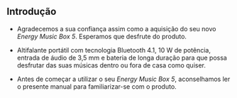 ## Introdução

*	Agradecemos a sua confiança assim como a aquisição do seu novo *Energy Music Box 5*. Esperamos que desfrute do produto.

*	Altifalante portátil com tecnologia Bluetooth 4.1, 10 W de potência, entrada de áudio de 3,5 mm e bateria de longa duração para que possa desfrutar das suas músicas dentro ou fora de casa como quiser.

*	Antes de começar a utilizar o seu *Energy Music Box 5*, aconselhamos ler o presente manual para familiarizar-se com o produto.

